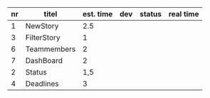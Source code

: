 nr      | titel                       | est. time | dev        | status | real time |
--------|-----------------------------|-----------|------------|--------|-----------|  
 1      | NewStory                    |    2.5    |            |        |           |
 3      | FilterStory                 |    1      |            |        |           |
 6      | Teammembers                 |    2      |            |        |           |
 7      | DashBoard                   |    2      |            |        |           |
 2      | Status                      |    1,5    |            |        |           |
 4      | Deadlines                   |    3      |            |        |           |